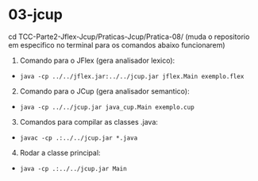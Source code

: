 # 03-jcup

cd TCC-Parte2-Jflex-Jcup/Praticas-Jcup/Pratica-08/ (muda o repositorio em especifico no terminal para os comandos abaixo funcionarem)

1. Comando para o JFlex (gera analisador lexico):
- `java -cp ../../jflex.jar:../../jcup.jar jflex.Main exemplo.flex`

2. Comando para o JCup (gera analisador semantico):
- `java -cp ../../jcup.jar java_cup.Main exemplo.cup`

3. Comandos para compilar as classes .java:
- `javac -cp .:../../jcup.jar *.java`

4. Rodar a classe principal:
- `java -cp .:../../jcup.jar Main` 